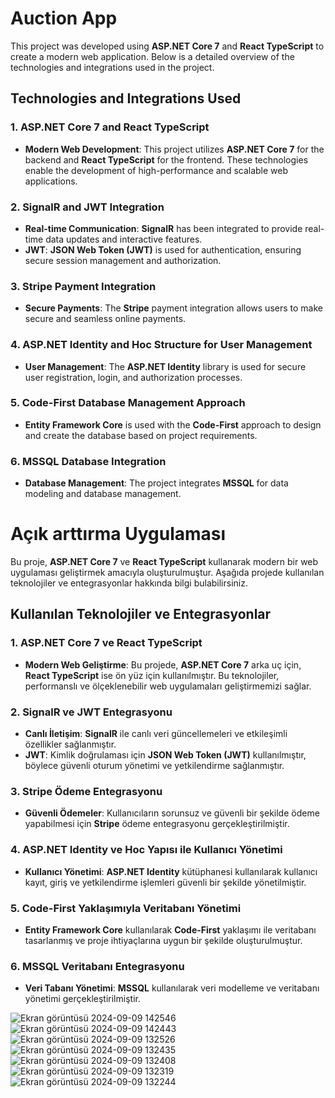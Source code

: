 # Auction App

This project was developed using **ASP.NET Core 7** and **React TypeScript** to create a modern web application. Below is a detailed overview of the technologies and integrations used in the project.

## Technologies and Integrations Used

### 1. ASP.NET Core 7 and React TypeScript
- **Modern Web Development**: This project utilizes **ASP.NET Core 7** for the backend and **React TypeScript** for the frontend. These technologies enable the development of high-performance and scalable web applications.

### 2. SignalR and JWT Integration
- **Real-time Communication**: **SignalR** has been integrated to provide real-time data updates and interactive features.
- **JWT**: **JSON Web Token (JWT)** is used for authentication, ensuring secure session management and authorization.

### 3. Stripe Payment Integration
- **Secure Payments**: The **Stripe** payment integration allows users to make secure and seamless online payments.

### 4. ASP.NET Identity and Hoc Structure for User Management
- **User Management**: The **ASP.NET Identity** library is used for secure user registration, login, and authorization processes.

### 5. Code-First Database Management Approach
- **Entity Framework Core** is used with the **Code-First** approach to design and create the database based on project requirements.

### 6. MSSQL Database Integration
- **Database Management**: The project integrates **MSSQL** for data modeling and database management.





# Açık arttırma Uygulaması

Bu proje, **ASP.NET Core 7** ve **React TypeScript** kullanarak modern bir web uygulaması geliştirmek amacıyla oluşturulmuştur. Aşağıda projede kullanılan teknolojiler ve entegrasyonlar hakkında bilgi bulabilirsiniz.

## Kullanılan Teknolojiler ve Entegrasyonlar

### 1. ASP.NET Core 7 ve React TypeScript
- **Modern Web Geliştirme**: Bu projede, **ASP.NET Core 7** arka uç için, **React TypeScript** ise ön yüz için kullanılmıştır. Bu teknolojiler, performanslı ve ölçeklenebilir web uygulamaları geliştirmemizi sağlar.

### 2. SignalR ve JWT Entegrasyonu
- **Canlı İletişim**: **SignalR** ile canlı veri güncellemeleri ve etkileşimli özellikler sağlanmıştır.
- **JWT**: Kimlik doğrulaması için **JSON Web Token (JWT)** kullanılmıştır, böylece güvenli oturum yönetimi ve yetkilendirme sağlanmıştır.

### 3. Stripe Ödeme Entegrasyonu
- **Güvenli Ödemeler**: Kullanıcıların sorunsuz ve güvenli bir şekilde ödeme yapabilmesi için **Stripe** ödeme entegrasyonu gerçekleştirilmiştir.

### 4. ASP.NET Identity ve Hoc Yapısı ile Kullanıcı Yönetimi
- **Kullanıcı Yönetimi**: **ASP.NET Identity** kütüphanesi kullanılarak kullanıcı kayıt, giriş ve yetkilendirme işlemleri güvenli bir şekilde yönetilmiştir.

### 5. Code-First Yaklaşımıyla Veritabanı Yönetimi
- **Entity Framework Core** kullanılarak **Code-First** yaklaşımı ile veritabanı tasarlanmış ve proje ihtiyaçlarına uygun bir şekilde oluşturulmuştur.

### 6. MSSQL Veritabanı Entegrasyonu
- **Veri Tabanı Yönetimi**: **MSSQL** kullanılarak veri modelleme ve veritabanı yönetimi gerçekleştirilmiştir.







![Ekran görüntüsü 2024-09-09 142546](https://github.com/user-attachments/assets/acf4cbb8-1fcf-43fc-b1f8-808e71398586)
![Ekran görüntüsü 2024-09-09 142443](https://github.com/user-attachments/assets/770731d4-29e4-46d7-8f9e-8f0e72665221)
![Ekran görüntüsü 2024-09-09 132526](https://github.com/user-attachments/assets/576c887a-5943-41cd-894c-ef7d4fb4804b)
![Ekran görüntüsü 2024-09-09 132435](https://github.com/user-attachments/assets/756c70f3-7eda-4c2f-a371-7239101134b3)
![Ekran görüntüsü 2024-09-09 132408](https://github.com/user-attachments/assets/32e761cb-7573-4182-abeb-6092b7d43921)
![Ekran görüntüsü 2024-09-09 132319](https://github.com/user-attachments/assets/b7293cc2-f38e-4967-955e-8171c1c48b39)
![Ekran görüntüsü 2024-09-09 132244](https://github.com/user-attachments/assets/89185ed5-6fa2-49f0-bd4a-0f3a8d2e72ae)
